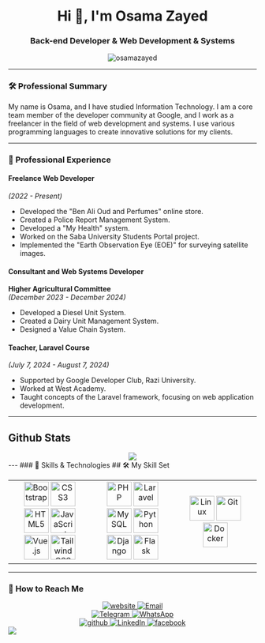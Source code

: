 <h1 align="center">Hi 👋, I'm Osama Zayed</h1>

<h3 align="center">Back-end Developer & Web Development & Systems</h3>

<p align="center">
  <img src="https://komarev.com/ghpvc/?username=osamazayed&label=Profile%20views&color=0e75b6&style=flat" alt="osamazayed" />
</p>

---

### 🛠 Professional Summary
My name is Osama, and I have studied Information Technology. I am a core team member of the developer community at Google, and I work as a freelancer in the field of web development and systems. I use various programming languages to create innovative solutions for my clients.

---

### 💼 Professional Experience

#### Freelance Web Developer  
*(2022 - Present)*  
- Developed the "Ben Ali Oud and Perfumes" online store.
- Created a Police Report Management System.
- Developed a "My Health" system.
- Worked on the Saba University Students Portal project.
- Implemented the "Earth Observation Eye (EOE)" for surveying satellite images.

#### Consultant and Web Systems Developer  
**Higher Agricultural Committee**  
*(December 2023 - December 2024)*  
- Developed a Diesel Unit System.
- Created a Dairy Unit Management System.
- Designed a Value Chain System.

#### Teacher, Laravel Course  
*(July 7, 2024 - August 7, 2024)*  
- Supported by Google Developer Club, Razi University.
- Worked at West Academy.
- Taught concepts of the Laravel framework, focusing on web application development.

---
## Github Stats  
<div align="center"><img src="https://github-readme-stats.vercel.app/api?username=osama-zayed&show_icons=true&count_private=true&hide_border=true" align="center" /></div>  
---
### 🔧 Skills & Technologies
## 🛠️ My Skill Set

<table>
 <tr>
    <td align="center" width="33%">
      <img src="https://profilinator.rishav.dev/skills-assets/bootstrap-plain.svg" alt="Bootstrap" height="50" />
      <img src="https://profilinator.rishav.dev/skills-assets/css3-original-wordmark.svg" alt="CSS3" height="50" />
      <img src="https://profilinator.rishav.dev/skills-assets/html5-original-wordmark.svg" alt="HTML5" height="50" />
      <img src="https://profilinator.rishav.dev/skills-assets/javascript-original.svg" alt="JavaScript" height="50" />
      <img src="https://profilinator.rishav.dev/skills-assets/vuejs-original-wordmark.svg" alt="Vue.js" height="50" />
      <img src="https://profilinator.rishav.dev/skills-assets/tailwindcss.svg" alt="Tailwind CSS" height="50" />
    </td>
    <td align="center" width="33%">
      <img src="https://profilinator.rishav.dev/skills-assets/php-original.svg" alt="PHP" height="50" />
      <img src="https://profilinator.rishav.dev/skills-assets/laravel-plain-wordmark.svg" alt="Laravel" height="50" />
      <img src="https://profilinator.rishav.dev/skills-assets/mysql-original-wordmark.svg" alt="MySQL" height="50" />
      <img src="https://profilinator.rishav.dev/skills-assets/python-original.svg" alt="Python" height="50" />
      <img src="https://profilinator.rishav.dev/skills-assets/django-original.svg" alt="Django" height="50" />
      <img src="https://profilinator.rishav.dev/skills-assets/flask.png" alt="Flask" height="50" />
    </td>
    <td align="center" width="33%">
      <img src="https://profilinator.rishav.dev/skills-assets/linux-original.svg" alt="Linux" height="50" />
      <img src="https://profilinator.rishav.dev/skills-assets/git-scm-icon.svg" alt="Git" height="50" />
      <img src="https://profilinator.rishav.dev/skills-assets/docker-original-wordmark.svg" alt="Docker" height="50" />
    </td>
 </tr>
</table>

---
### 🎯 How to Reach Me
<div align="center">
 <a href="https://osamazayed.com" target="_blank">
    <img src="https://img.shields.io/badge/website-osamazayed.com-blue?style=for-the-badge&logo=html5&logoColor=white" alt="website" />
 </a>
 <a href="mailto:me@osamazayed.com" target="_blank">
    <img src="https://img.shields.io/badge/email-me@osamazayed.com-blue?style=for-the-badge&logo=gmail&logoColor=white" alt="Email" />
 </a>
<br />
 <a href="https://t.me/osama0zayed" target="_blank">
    <img src="https://img.shields.io/badge/Telegram-Omaralalwi-blue?style=for-the-badge&logo=telegram&logoColor=white" alt="Telegram" />
 </a>
 <a href="https://wa.me/00967775561590" target="_blank">
    <img src="https://img.shields.io/badge/WhatsApp-00967770902927-green?style=for-the-badge&logo=whatsapp&logoColor=white" alt="WhatsApp" />
 </a>
<br />
 <a href="https://github.com/osama-zayed" target="_blank">
    <img src="https://img.shields.io/badge/github-%2324292e.svg?&style=for-the-badge&logo=github&logoColor=white" alt="github" />
 </a>
 <a href="https://linkedin.com/in/osamazayed" target="_blank">
    <img src="https://img.shields.io/badge/LinkedIn-%230A66C2.svg?&style=for-the-badge&logo=linkedin&logoColor=white" alt="LinkedIn" />
 </a>
 <a href="https://www.facebook.com/osama0zayed" target="_blank">
    <img src="https://img.shields.io/badge/facebook-%232E87FB.svg?&style=for-the-badge&logo=facebook&logoColor=white" alt="facebook" />
 </a>
</div>

<img src="https://user-images.githubusercontent.com/73097560/115834477-dbab4500-a447-11eb-908a-139a6edaec5c.gif">
